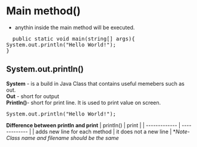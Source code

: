 # Main method()
+ anythin inside the main method will be executed.<br/>
<pre>
  public static void main(string[] args){
System.out.println("Hello World!");
}
</pre>

## System.out.println()
**System** - is a build in Java Class that contains useful memebers such as out.<br/>
**Out** - short for output <br/>
**Println()**- short for print line. It is used to print value on screen.<br/>
<pre>System.out.println("Hello World!");</pre>
**Difference between println and print**
| println()     |  print |
| ------------- | ------------- |
| adds new line for each method  | it does not a new line  |
**Note- Class name and filename should be the same* 
